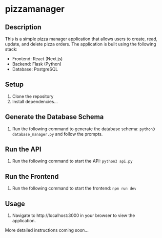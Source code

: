 # pizzamanager

## Description
This is a simple pizza manager application that allows users to create, read, update, and delete pizza orders. The application is built using the following stack:
- Frontend: React (Next.js)
- Backend: Flask (Python)
- Database: PostgreSQL

## Setup
1. Clone the repository
2. Install dependencies...

## Generate the Database Schema
1. Run the following command to generate the database schema:
```python3 database_manager.py``` and follow the prompts.

## Run the API
1. Run the following command to start the API:
```python3 api.py```

## Run the Frontend
1. Run the following command to start the frontend:
```npm run dev```

## Usage
1. Navigate to http://localhost:3000 in your browser to view the application.

More detailed instructions coming soon...